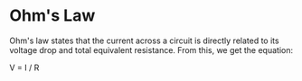 # Ohm's Law

Ohm's law states that the current across a circuit is directly related to its voltage drop and total equivalent resistance. From this, we get the equation:

V = I / R

